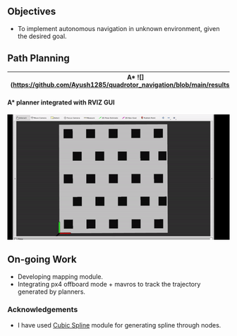 
## Objectives
* To implement autonomous navigation in unknown environment, given the desired goal.

## Path Planning

A* ![](https://github.com/Ayush1285/quadrotor_navigation/blob/main/results/astar.png | A* with collision cost ![](https://github.com/Ayush1285/quadrotor_navigation/blob/main/results/astarwithcollisioncost.png
-------------------|---------------------

#### A* planner integrated with RVIZ GUI
![](https://github.com/Ayush1285/quadrotor_navigation/blob/main/results/astar_rviz.gif)


## On-going Work
* Developing mapping module.
* Integrating px4 offboard mode + mavros to track the trajectory generated by planners.


### Acknowledgements
* I have used [Cubic Spline](https://github.com/AtsushiSakai/PythonRobotics/tree/master/PathPlanning/CubicSpline) module for generating spline through nodes.

